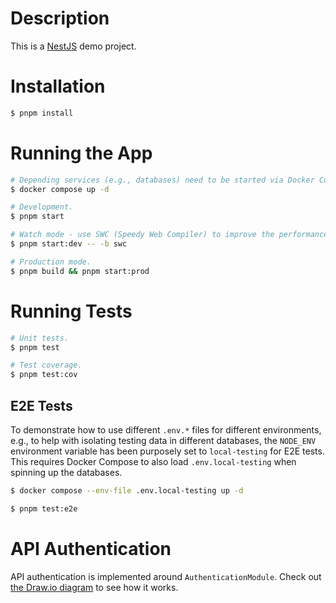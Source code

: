 # Description

This is a [NestJS](https://nestjs.com) demo project.

# Installation

```bash
$ pnpm install
```

# Running the App

```bash
# Depending services (e.g., databases) need to be started via Docker Compose first.
$ docker compose up -d
```

```bash
# Development.
$ pnpm start
```

```bash
# Watch mode - use SWC (Speedy Web Compiler) to improve the performance.
$ pnpm start:dev -- -b swc
```

```bash
# Production mode.
$ pnpm build && pnpm start:prod
```

# Running Tests

```bash
# Unit tests.
$ pnpm test
```

```bash
# Test coverage.
$ pnpm test:cov
```

## E2E Tests

To demonstrate how to use different `.env.*` files for different environments,
e.g., to help with isolating testing data in different databases, the `NODE_ENV`
environment variable has been purposely set to `local-testing` for E2E tests.
This requires Docker Compose to also load `.env.local-testing` when spinning up
the databases.

```bash
$ docker compose --env-file .env.local-testing up -d
```

```bash
$ pnpm test:e2e
```

# API Authentication

API authentication is implemented around `AuthenticationModule`. Check out [the
Draw.io diagram](docs/authentication.drawio) to see how it works.
